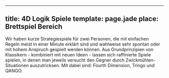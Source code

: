 ---
title: 4D Logik Spiele
template: page.jade
place: Brettspiel Bereich
----
Wir haben kurze Strategiespiele für zwei Personen,
die mit einfachen Regeln meist in einer Minute erklärt sind und wahlweise sehr spontan oder mit hohem Anspruch gespielt werden können. 
Aus Grundprinzipien von Klassikern - kombiniert mit neuen Ideen - lassen sich raffinierte Spiele spielen,
in denen man jeweils versucht den Gegner durch Zwickmühlen-Situationen auszutricksen. Mit dabei sind: Fourth Dimension, Tringo und QANGO.
